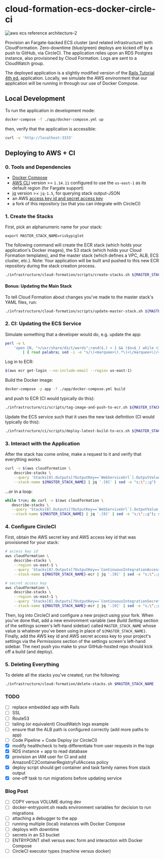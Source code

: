 # cloud-formation-ecs-docker-circle-ci

![aws ecs reference architecture-2](https://user-images.githubusercontent.com/884507/34399298-fe1613fa-eb3a-11e7-94dc-c592dcaa77d3.png)

Provision an Fargate-backed ECS cluster (and related infrastructure) with
CloudFormation. Zero-downtime (blue/green) deploys are kicked off by a push to
GitHub, via CircleCI. The application relies upon an RDS Postgres instance, also
provisioned by Cloud Formation. Logs are sent to a CloudWatch group.

The deployed application is a slightly modified version of the [Rails Tutorial 4th ed.](https://bitbucket.org/railstutorial/sample_app_4th_ed) application. Locally, we simulate the AWS
environment that our application will be running in through our use of Docker
Compose.

## Local Development

To run the application in development mode:

```sh
docker-compose -f ./app/docker-compose.yml up
```

then, verify that the application is accessible:

```sh
curl -v 'http://localhost:3333'
```

## Deploying to AWS + CI

### 0. Tools and Dependencies

- [Docker Compose](https://docs.docker.com/compose/)
- [AWS CLI](https://github.com/aws/aws-cli) version >= `1.14.11` configured to use the `us-east-1` as its default region (for Fargate support)
- [jq](https://github.com/stedolan/jq) version >= `jq-1.5`, for querying stack output-JSON
- an AWS [access key id and secret access key](http://docs.aws.amazon.com/general/latest/gr/managing-aws-access-keys.html)
- a fork of this repository (so that you can integrate with CircleCI)

### 1. Create the Stacks

First, pick an alphanumeric name for your stack:

```
export MASTER_STACK_NAME=riskypiglet
```

The following command will create the ECR stack (which holds your application's
Docker images), the S3 stack (which holds your Cloud Formation templates), and
the master stack (which defines a VPC, ALB, ECS cluster, etc.). Note: Your
application will be built and pushed to this new ECR repository during the
stack creation process.

```sh
./infrastructure/cloud-formation/scripts/create-stacks.sh ${MASTER_STACK_NAME}
```

#### Bonus: Updating the Main Stack

To tell Cloud Formation about changes you've made to the master stack's YAML
files, run:

```sh
./infrastructure/cloud-formation/scripts/update-master-stack.sh ${MASTER_STACK_NAME}
```

### 2. CI: Updating the ECS Service

Simulate something that a developer would do, e.g. update the app:

```sh
perl -e \
    'open IN, "</usr/share/dict/words";rand($.) < 1 && ($n=$_) while <IN>;print $n' \
        | { read palabra; sed -i -e "s/\(<marquee>\).*\(<\/marquee>\)/<marquee>${palabra}<\/marquee>/g" ./app/app/views/static_pages/about.html.erb; }
```

Log in to ECR:

```sh
$(aws ecr get-login --no-include-email --region us-east-1)
```

Build the Docker image:

```sh
docker-compose -p app -f ./app/docker-compose.yml build
```

and push to ECR (CI would typically do this):

```sh
./infrastructure/ci/scripts/tag-image-and-push-to-ecr.sh ${MASTER_STACK_NAME}
```

Update the ECS service such that it uses the new task definition (CI would
typically do this):

```sh
./infrastructure/ci/scripts/deploy-latest-build-to-ecs.sh ${MASTER_STACK_NAME}
```

### 3. Interact with the Application

After the stack has come online, make a request to it and verify that everything
works:

```sh
curl -v $(aws cloudformation \
    describe-stacks \
    --query 'Stacks[0].Outputs[?OutputKey==`WebServiceUrl`].OutputValue' \
    --stack-name ${MASTER_STACK_NAME} | jq '.[0]' | sed -e "s;\";;g")
```

...or in a loop:

```sh
while true; do curl -v $(aws cloudformation \
   describe-stacks \
   --query 'Stacks[0].Outputs[?OutputKey==`WebServiceUrl`].OutputValue' \
   --stack-name ${MASTER_STACK_NAME} | jq '.[0]' | sed -e "s;\";;g"); sleep 1; done
```

### 4. Configure CircleCI

First, obtain the AWS secret key and AWS access key id that was provisioned for
your stack:

```sh
# access key id
aws cloudformation \
    describe-stacks \
    --region us-east-1 \
    --query 'Stacks[0].Outputs[?OutputKey==`ContinuousIntegrationAccessKeyId`].OutputValue' \
    --stack-name ${MASTER_STACK_NAME}-ecr | jq '.[0]' | sed -e "s;\";;g")

# secret access key
aws cloudformation \
    describe-stacks \
    --region us-east-1 \
    --query 'Stacks[0].Outputs[?OutputKey==`ContinuousIntegrationSecretAccessKey`].OutputValue' \
    --stack-name ${MASTER_STACK_NAME}-ecr | jq '.[0]' | sed -e "s;\";;g")
```

Then, log into CircleCI and configure a new project using your fork. When you've
done that, add a new environment variable (see _Build Setting_ section of the
settings screen's left-hand sidebar) called `MASTER_STACK_NAME` whose value is
whatever you've been using in place of `${MASTER_STACK_NAME}`. Finally, add the
AWS key id and AWS secret access key to your project's settings via the
_Permissions_ section of the settings screen's left-hand sidebar. The next push
you make to your GitHub-hosted repo should kick off a build (and deploy).

### 5. Deleting Everything

To delete all the stacks you've created, run the following:

```sh
./infrastructure/cloud-formation/delete-stacks.sh $MASTER_STACK_NAME
```

### TODO

- [ ] replace embedded app with Rails
- [ ] SSL
- [ ] Route53
- [ ] tailing (or equivalent) CloudWatch logs example
- [ ] ensure that the ALB path is configured correctly (add more paths to app)
- [ ] Code Pipeline + Code Deploy (or CircleCI)
- [x] modify healthcheck to help differentiate from user requests in the logs
- [x] RDS instance + app to read database
- [x] provision an IAM user for CI and add AmazonEC2ContainerRegistryFullAccess policy
- [x] deploy script should get container and task family names from stack output
- [x] one-off task to run migrations before updating service

### Blog Post
- [ ] COPY versus VOLUME during dev
- [ ] docker-entrypoint.sh reads environment variables for decision to run migrations
- [ ] attaching a debugger to the app
- [ ] running multiple (local) instances with Docker Compose
- [ ] deploys with downtime
- [ ] secrets in an S3 bucket
- [ ] ENTRYPOINT shell versus exec form and interaction with Docker Compose
- [ ] CircleCI executor types (machine versus docker)

